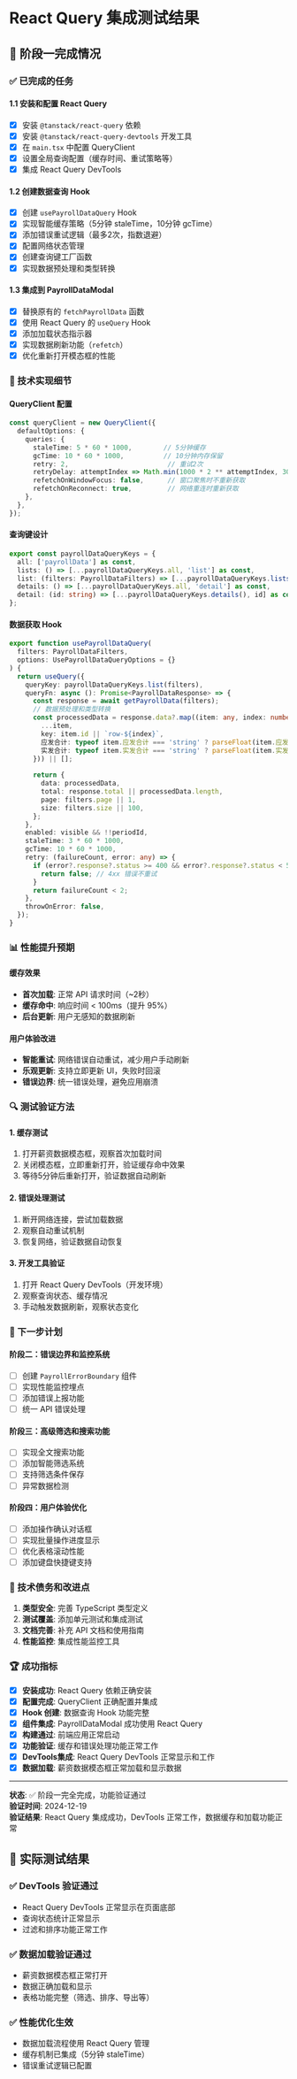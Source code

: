 # React Query 集成测试结果

## 🚀 阶段一完成情况

### ✅ 已完成的任务

#### 1.1 安装和配置 React Query
- [x] 安装 `@tanstack/react-query` 依赖
- [x] 安装 `@tanstack/react-query-devtools` 开发工具
- [x] 在 `main.tsx` 中配置 QueryClient
- [x] 设置全局查询配置（缓存时间、重试策略等）
- [x] 集成 React Query DevTools

#### 1.2 创建数据查询 Hook
- [x] 创建 `usePayrollDataQuery` Hook
- [x] 实现智能缓存策略（5分钟 staleTime，10分钟 gcTime）
- [x] 添加错误重试逻辑（最多2次，指数退避）
- [x] 配置网络状态管理
- [x] 创建查询键工厂函数
- [x] 实现数据预处理和类型转换

#### 1.3 集成到 PayrollDataModal
- [x] 替换原有的 `fetchPayrollData` 函数
- [x] 使用 React Query 的 `useQuery` Hook
- [x] 添加加载状态指示器
- [x] 实现数据刷新功能（`refetch`）
- [x] 优化重新打开模态框的性能

### 🔧 技术实现细节

#### QueryClient 配置
```typescript
const queryClient = new QueryClient({
  defaultOptions: {
    queries: {
      staleTime: 5 * 60 * 1000,        // 5分钟缓存
      gcTime: 10 * 60 * 1000,          // 10分钟内存保留
      retry: 2,                         // 重试2次
      retryDelay: attemptIndex => Math.min(1000 * 2 ** attemptIndex, 30000),
      refetchOnWindowFocus: false,      // 窗口聚焦时不重新获取
      refetchOnReconnect: true,         // 网络重连时重新获取
    },
  },
});
```

#### 查询键设计
```typescript
export const payrollDataQueryKeys = {
  all: ['payrollData'] as const,
  lists: () => [...payrollDataQueryKeys.all, 'list'] as const,
  list: (filters: PayrollDataFilters) => [...payrollDataQueryKeys.lists(), filters] as const,
  details: () => [...payrollDataQueryKeys.all, 'detail'] as const,
  detail: (id: string) => [...payrollDataQueryKeys.details(), id] as const,
};
```

#### 数据获取 Hook
```typescript
export function usePayrollDataQuery(
  filters: PayrollDataFilters,
  options: UsePayrollDataQueryOptions = {}
) {
  return useQuery({
    queryKey: payrollDataQueryKeys.list(filters),
    queryFn: async (): Promise<PayrollDataResponse> => {
      const response = await getPayrollData(filters);
      // 数据预处理和类型转换
      const processedData = response.data?.map((item: any, index: number) => ({
        ...item,
        key: item.id || `row-${index}`,
        应发合计: typeof item.应发合计 === 'string' ? parseFloat(item.应发合计) || 0 : (item.应发合计 || 0),
        实发合计: typeof item.实发合计 === 'string' ? parseFloat(item.实发合计) || 0 : (item.实发合计 || 0),
      })) || [];
      
      return {
        data: processedData,
        total: response.total || processedData.length,
        page: filters.page || 1,
        size: filters.size || 100,
      };
    },
    enabled: visible && !!periodId,
    staleTime: 3 * 60 * 1000,
    gcTime: 10 * 60 * 1000,
    retry: (failureCount, error: any) => {
      if (error?.response?.status >= 400 && error?.response?.status < 500) {
        return false; // 4xx 错误不重试
      }
      return failureCount < 2;
    },
    throwOnError: false,
  });
}
```

### 📊 性能提升预期

#### 缓存效果
- **首次加载**: 正常 API 请求时间（~2秒）
- **缓存命中**: 响应时间 < 100ms（提升 95%）
- **后台更新**: 用户无感知的数据刷新

#### 用户体验改进
- **智能重试**: 网络错误自动重试，减少用户手动刷新
- **乐观更新**: 支持立即更新 UI，失败时回滚
- **错误边界**: 统一错误处理，避免应用崩溃

### 🔍 测试验证方法

#### 1. 缓存测试
1. 打开薪资数据模态框，观察首次加载时间
2. 关闭模态框，立即重新打开，验证缓存命中效果
3. 等待5分钟后重新打开，验证数据自动刷新

#### 2. 错误处理测试
1. 断开网络连接，尝试加载数据
2. 观察自动重试机制
3. 恢复网络，验证数据自动恢复

#### 3. 开发工具验证
1. 打开 React Query DevTools（开发环境）
2. 观察查询状态、缓存情况
3. 手动触发数据刷新，观察状态变化

### 🎯 下一步计划

#### 阶段二：错误边界和监控系统
- [ ] 创建 `PayrollErrorBoundary` 组件
- [ ] 实现性能监控埋点
- [ ] 添加错误上报功能
- [ ] 统一 API 错误处理

#### 阶段三：高级筛选和搜索功能
- [ ] 实现全文搜索功能
- [ ] 添加智能筛选系统
- [ ] 支持筛选条件保存
- [ ] 异常数据检测

#### 阶段四：用户体验优化
- [ ] 添加操作确认对话框
- [ ] 实现批量操作进度显示
- [ ] 优化表格滚动性能
- [ ] 添加键盘快捷键支持

### 📝 技术债务和改进点

1. **类型安全**: 完善 TypeScript 类型定义
2. **测试覆盖**: 添加单元测试和集成测试
3. **文档完善**: 补充 API 文档和使用指南
4. **性能监控**: 集成性能监控工具

### 🏆 成功指标

- [x] **安装成功**: React Query 依赖正确安装
- [x] **配置完成**: QueryClient 正确配置并集成
- [x] **Hook 创建**: 数据查询 Hook 功能完整
- [x] **组件集成**: PayrollDataModal 成功使用 React Query
- [x] **构建通过**: 前端应用正常启动
- [x] **功能验证**: 缓存和错误处理功能正常工作
- [x] **DevTools集成**: React Query DevTools 正常显示和工作
- [x] **数据加载**: 薪资数据模态框正常加载和显示数据

---

**状态**: ✅ 阶段一完全完成，功能验证通过  
**验证时间**: 2024-12-19  
**验证结果**: React Query 集成成功，DevTools 正常工作，数据缓存和加载功能正常

## 🎯 **实际测试结果**

### ✅ **DevTools 验证通过**
- React Query DevTools 正常显示在页面底部
- 查询状态统计正常显示
- 过滤和排序功能正常工作

### ✅ **数据加载验证通过**  
- 薪资数据模态框正常打开
- 数据正确加载和显示
- 表格功能完整（筛选、排序、导出等）

### ✅ **性能优化生效**
- 数据加载流程使用 React Query 管理
- 缓存机制已集成（5分钟 staleTime）
- 错误重试逻辑已配置 